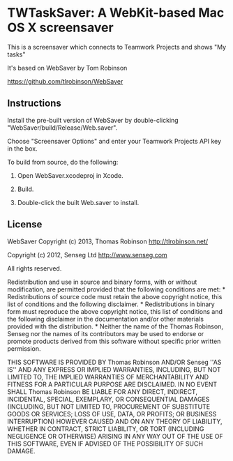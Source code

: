 TWTaskSaver: A WebKit-based Mac OS X screensaver
=============================================

This is a screensaver which connects to Teamwork Projects and shows "My tasks"

It's based on WebSaver by Tom Robinson

https://github.com/tlrobinson/WebSaver


Instructions
------------

Install the pre-built version of WebSaver by double-clicking "WebSaver/build/Release/Web.saver".

Choose "Screensaver Options" and enter your Teamwork Projects API key in the box.

To build from source, do the following:

1. Open WebSaver.xcodeproj in Xcode.

2. Build.

3. Double-click the built Web.saver to install.


License
-------

WebSaver Copyright (c) 2013, Thomas Robinson <http://tlrobinson.net/>

Copyright (c) 2012, Senseg Ltd <http://www.senseg.com>

All rights reserved.

Redistribution and use in source and binary forms, with or without
modification, are permitted provided that the following conditions are met:
    * Redistributions of source code must retain the above copyright
      notice, this list of conditions and the following disclaimer.
    * Redistributions in binary form must reproduce the above copyright
      notice, this list of conditions and the following disclaimer in the
      documentation and/or other materials provided with the distribution.
    * Neither the name of the Thomas Robinson, Senseg nor the
      names of its contributors may be used to endorse or promote products
      derived from this software without specific prior written permission.

THIS SOFTWARE IS PROVIDED BY Thomas Robinson AND/OR Senseg ''AS IS'' AND ANY
EXPRESS OR IMPLIED WARRANTIES, INCLUDING, BUT NOT LIMITED TO, THE IMPLIED
WARRANTIES OF MERCHANTABILITY AND FITNESS FOR A PARTICULAR PURPOSE ARE
DISCLAIMED. IN NO EVENT SHALL Thomas Robinson BE LIABLE FOR ANY
DIRECT, INDIRECT, INCIDENTAL, SPECIAL, EXEMPLARY, OR CONSEQUENTIAL DAMAGES
(INCLUDING, BUT NOT LIMITED TO, PROCUREMENT OF SUBSTITUTE GOODS OR SERVICES;
LOSS OF USE, DATA, OR PROFITS; OR BUSINESS INTERRUPTION) HOWEVER CAUSED AND
ON ANY THEORY OF LIABILITY, WHETHER IN CONTRACT, STRICT LIABILITY, OR TORT
(INCLUDING NEGLIGENCE OR OTHERWISE) ARISING IN ANY WAY OUT OF THE USE OF THIS
SOFTWARE, EVEN IF ADVISED OF THE POSSIBILITY OF SUCH DAMAGE.
